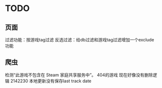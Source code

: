 # TODO

## 页面

过滤功能：按游戏tag过滤
反选过滤：给db过滤和游戏tag过滤增加一个exclude功能

## 爬虫

检测“此游戏不包含在 Steam 家庭共享服务中”。
404的游戏
现在好像没有删除逻辑
2142230 本地更新没有保存last track date
